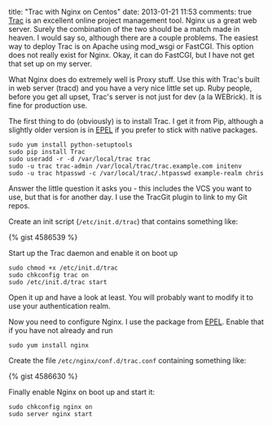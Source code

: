 title: "Trac with Nginx on Centos"
date: 2013-01-21 11:53
comments: true
[Trac](trac.edgewall.org) is an excellent online project management tool. Nginx us a great web server. Surely the combination of the two should be a match made in heaven. I would say so, although there are a couple problems. The easiest way to deploy Trac is on Apache using mod_wsgi or FastCGI. This option does not really exist for Nginx. Okay, it can do FastCGI, but I have not get that set up on my server.
<!-- more -->

What Nginx does do extremely well is Proxy stuff. Use this with Trac's built in web server (tracd) and you have  a very nice little set up. Ruby people, before you get all upset, Trac's server is not just for dev (a la WEBrick). It is fine for production use.

The first thing to do (obviously) is to install Trac. I get it from Pip, although a slightly older version is in [EPEL](https://fedoraproject.org/wiki/EPEL) if you prefer to stick with native packages.

```
sudo yum install python-setuptools
sudo pip install Trac
sudo useradd -r -d /var/local/trac trac
sudo -u trac trac-admin /var/local/trac/trac.example.com initenv
sudo -u trac htpasswd -c /var/local/trac/.htpasswd example-realm chris
```

Answer the little question it asks you - this includes the VCS you want to use, but that is for another day. I use the TracGit plugin to link to my Git repos.

Create an init script (`/etc/init.d/trac`) that contains something like:

{% gist 4586539 %}

Start up the Trac daemon and enable it on boot up

```
sudo chmod +x /etc/init.d/trac
sudo chkconfig trac on
sudo /etc/init.d/trac start
```

Open it up and have a look at least. You will probably want to modify it to use your authentication realm.

Now you need to configure Nginx. I use the package from [EPEL](https://fedoraproject.org/wiki/EPEL). Enable that if you have not already and run 

```
sudo yum install nginx
```

Create the file `/etc/nginx/conf.d/trac.conf` containing something like:

{% gist 4586630 %}

Finally enable Nginx on boot up and start it:

```
sudo chkconfig nginx on
sudo server nginx start
```

